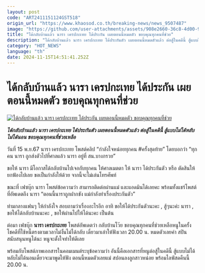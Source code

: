 ```yaml
---
layout: post
code: "ART2411151124GST518"
origin_url: "https://www.khaosod.co.th/breaking-news/news_9507487"
image: "https://github.com/user-attachments/assets/908e2660-36c8-4d00-9894-4e34325badd7"
title: "ได้กลับบ้านแล้ว นารา เครปกะเทย ได้ประกัน เผยตอนนี้หมดตัว ขอบคุณทุกคนที่ช่วย"
description: "ได้กลับบ้านแล้ว นารา เครปกะเทย ได้ประกันตัว เผยตอนนี้หมดตัวแล้ว ต่อสู้ในคดีนี้ สู้แบบไม่ได้หลับไม่ได้นอน ขอบคุณทุกคนที่ช่วยเหลือ "
category: "HOT_NEWS"
language: "th"
date: 2024-11-15T14:51:41.252Z
---
```


# ได้กลับบ้านแล้ว นารา เครปกะเทย ได้ประกัน เผยตอนนี้หมดตัว ขอบคุณทุกคนที่ช่วย

[![ได้กลับบ้านแล้ว นารา เครปกะเทย ได้ประกัน เผยตอนนี้หมดตัว ขอบคุณทุกคนที่ช่วย](https://www.khaosod.co.th/wpapp/uploads/2024/11/nara15-11-02.jpg "ได้กลับบ้านแล้ว นารา เครปกะเทย ได้ประกัน เผยตอนนี้หมดตัว ขอบคุณทุกคนที่ช่วย")](https://www.khaosod.co.th/wpapp/uploads/2024/11/nara15-11-02.jpg)

_**ได้กลับบ้านแล้ว นารา เครปกะเทย ได้ประกันตัว เผยตอนนี้หมดตัวแล้ว ต่อสู้ในคดีนี้ สู้แบบไม่ได้หลับไม่ได้นอน ขอบคุณทุกคนที่ช่วยเหลือ**_

วันที่ 15 พ.ย.67 นารา เครปกะเทย โพสต์คลิป “กำลังใจหน่อยทุกคน #ครั้งสุดท้าย” โดยบอกว่า “ทุกคน นารา ถูกส่งตัวไปที่ศาลแล้ว นารา อยู่ที่ สน.บางกรวย”

ขอให้ นารา มีโอกาสได้กลับบ้านไปเจอกับทุกคน ให้ศาลเมตตา ให้ นารา ได้ประกันตัว หรือ ตัดสินให้ยกฟ้องไปเลย ขอเป็นกำลังให้ด้วย จากนี้จะไม่เล่นโทรศัพท์

ขณะที่ เฟซบุ๊ก นารา โพสต์ข้อความว่า สามารถติดต่อผ่านแม่ และแอดมินได้เลยคะ พร้อมทั้งแชร์โพสต์ที่อัพเดตถึง นารา “ตอนนี้นาราถูกฝากขัง แม่กำลังทำเรื่องประกันตัว”

ท่ามกลางแฟนๆ ให้กำลังใจ สอบถามว่าเรื่องอะไรอีก อาทิ ขอให้ได้ประกันตัวนะคะ , สู้ๆนะค่ะ นารา , ขอให้ได้กลับบ้านนะคะ , ขอให้ผ่านไปให้ได้นะคะ เป็นต้น

ต่อมา เฟซบุ๊ก **นารา เครปกะเทย** โพสต์อัพเดตว่า กลับบ้านโว๊ย ขอบคุณทุกคนที่ช่วยเหลือหนูในครั้ง โชคดีที่ใช้หนี้ตรงตามเวลาไม่งั้นไม่ได้กลับ เดี๋ยวมาเล่าให้ฟังเวลา 20.00 น. หมดตัวเลยค่า สปินสนับสนุนหนูได้นะ หนูจะตั้งใจทำให้ดีเลย

พร้อมกับโพสต์ภาพเอกสารในคอมเมนต์ระบุข้อความว่า อันนี้คือเอกสารที่หนูต่อสู้ในคดีนี้ สู้แบบไม่ได้หลับไม่ได้นอนเดี๋ยวจะมาพูดให้ฟัง ตอนนี้หมดตัวเลยแม่ สปอนลงลูกสาวหน่อย พร้อมไลฟ์สดคืนนี้ 20.00 น.